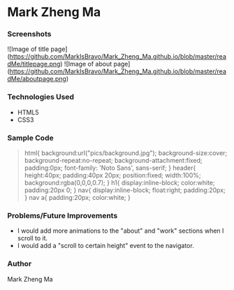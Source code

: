 # Mark Zheng Ma

### Screenshots

![Image of title page]
(https://github.com/MarkIsBravo/Mark_Zheng_Ma.github.io/blob/master/readMe/titlepage.png)
![Image of about page]
(https://github.com/MarkIsBravo/Mark_Zheng_Ma.github.io/blob/master/readMe/aboutpage.png)

### Technologies Used

* HTML5
* CSS3

### Sample Code

> html{
>  background:url("pics/background.jpg");
>  background-size:cover;
>  background-repeat:no-repeat;
>  background-attachment:fixed;
>  padding:0px;
>  font-family: 'Noto Sans', sans-serif;
> }
> header{
>  height:40px;
>  padding:40px 20px;
>  position:fixed;
>  width:100%;
>  background:rgba(0,0,0,0.7);
> }
> h1{
>  display:inline-block;
>  color:white;
>  padding:20px 0;
> }
> nav{
>  display:inline-block;
>  float:right;
>  padding:20px;
> }
> nav a{
>  padding:20px;
>  color:white;
> }

### Problems/Future Improvements

* I would add more animations to the "about" and "work" sections
 when I scroll to it.
* I would add a "scroll to certain height" event to the navigator.

### Author

Mark Zheng Ma
